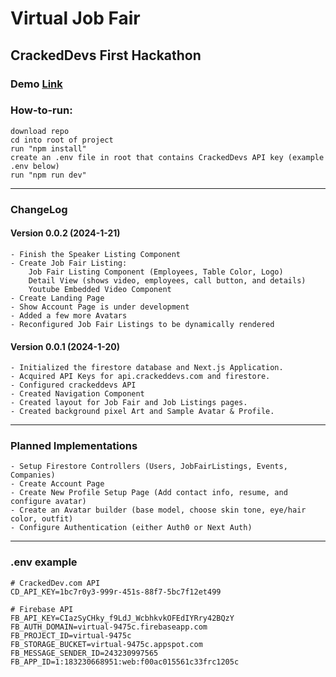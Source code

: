 # Virtual Job Fair

## CrackedDevs First Hackathon

<h3>Demo <a href="https://hackathon.cornidez.com/">Link</a></h3>

<h3>How-to-run:</h3>

    download repo
    cd into root of project
    run "npm install"
    create an .env file in root that contains CrackedDevs API key (example .env below)
    run "npm run dev"

<hr/>

<h3>ChangeLog</h3>

<h4>Version 0.0.2 (2024-1-21)</h4>

    - Finish the Speaker Listing Component
    - Create Job Fair Listing:
        Job Fair Listing Component (Employees, Table Color, Logo)
        Detail View (shows video, employees, call button, and details)
        Youtube Embedded Video Component
    - Create Landing Page
    - Show Account Page is under development
    - Added a few more Avatars
    - Reconfigured Job Fair Listings to be dynamically rendered

<h4>Version 0.0.1 (2024-1-20)</h4>

    - Initialized the firestore database and Next.js Application.
    - Acquired API Keys for api.crackeddevs.com and firestore.
    - Configured crackeddevs API
    - Created Navigation Component
    - Created layout for Job Fair and Job Listings pages.
    - Created background pixel Art and Sample Avatar & Profile.

<hr/>

<h3>Planned Implementations</h3>

    - Setup Firestore Controllers (Users, JobFairListings, Events, Companies)
    - Create Account Page
    - Create New Profile Setup Page (Add contact info, resume, and configure avatar)
    - Create an Avatar builder (base model, choose skin tone, eye/hair color, outfit)
    - Configure Authentication (either Auth0 or Next Auth)

<hr/>

<h3>.env example</h3>

    # CrackedDev.com API
    CD_API_KEY=1bc7r0y3-999r-451s-88f7-5bc7f12et499

    # Firebase API
    FB_API_KEY=CIazSyCHky_f9LdJ_WcbhkvkOFEdIYRry42BQzY
    FB_AUTH_DOMAIN=virtual-9475c.firebaseapp.com
    FB_PROJECT_ID=virtual-9475c
    FB_STORAGE_BUCKET=virtual-9475c.appspot.com
    FB_MESSAGE_SENDER_ID=243230997565
    FB_APP_ID=1:183230668951:web:f00ac015561c33frc1205c
